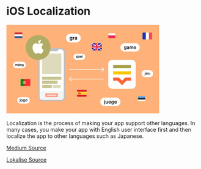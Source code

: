 # iOS Localization

<img src="iOS_localization.jpg" width="400">



Localization is the process of making your app support other languages. In many cases, you make your app with English user interface first and then localize the app to other languages such as Japanese. 



[Medium Source](https://medium.com/lean-localization/ios-localization-tutorial-938231f9f881)

[Lokalise Source](https://lokalise.com/blog/getting-started-with-ios-localization)
